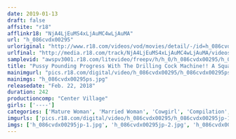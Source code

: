 ```yaml
---
date: 2019-01-13
draft: false
affsite: "r18"
afflinkr18: "NjA4LjEuMS4xLjAuMC4wLjAuMA"
url: "h_086cvdx00295"
urloriginal: "http://www.r18.com/videos/vod/movies/detail/-/id=h_086cvdx00295"
urlfinal: "http://media.r18.com/track/NjA4LjEuMS4xLjAuMC4wLjAuMA/videos/vod/movies/detail/-/id=h_086cvdx00295"
samplevid: "awspv3001.r18.com/litevideo/freepv/h/h_0/h_086cvdx00295/h_086cvdx00295_dmb_w.mp4"
title: "Pussy Pounding Progress With The Drilling Cock Machine!! A Squatting Mature Woman Cowgirl She'll Use Her Meaty Pussy To Hug Your Cock From Tip To Shaft In Creampie Ejaculation 30 Ladies/4 Hours"
mainimgurl: "pics.r18.com/digital/video/h_086cvdx00295/h_086cvdx00295ps.jpg"
mainimgs: "h_086cvdx00295ps.jpg"
releasedate: "Feb. 22, 2018"
duration: 242
productioncomp: "Center Village"
girls: ['----']
categories: ['Mature Woman', 'Married Woman', 'Cowgirl', 'Compilation', 'Over 4 Hours', 'Hi-Def']
imgurls: ['pics.r18.com/digital/video/h_086cvdx00295/h_086cvdx00295jp-1.jpg', 'pics.r18.com/digital/video/h_086cvdx00295/h_086cvdx00295jp-2.jpg', 'pics.r18.com/digital/video/h_086cvdx00295/h_086cvdx00295jp-3.jpg', 'pics.r18.com/digital/video/h_086cvdx00295/h_086cvdx00295jp-4.jpg', 'pics.r18.com/digital/video/h_086cvdx00295/h_086cvdx00295jp-5.jpg', 'pics.r18.com/digital/video/h_086cvdx00295/h_086cvdx00295jp-6.jpg', 'pics.r18.com/digital/video/h_086cvdx00295/h_086cvdx00295jp-7.jpg', 'pics.r18.com/digital/video/h_086cvdx00295/h_086cvdx00295jp-8.jpg', 'pics.r18.com/digital/video/h_086cvdx00295/h_086cvdx00295jp-9.jpg', 'pics.r18.com/digital/video/h_086cvdx00295/h_086cvdx00295jp-10.jpg', 'pics.r18.com/digital/video/h_086cvdx00295/h_086cvdx00295jp-11.jpg', 'pics.r18.com/digital/video/h_086cvdx00295/h_086cvdx00295jp-12.jpg', 'pics.r18.com/digital/video/h_086cvdx00295/h_086cvdx00295jp-13.jpg', 'pics.r18.com/digital/video/h_086cvdx00295/h_086cvdx00295jp-14.jpg', 'pics.r18.com/digital/video/h_086cvdx00295/h_086cvdx00295jp-15.jpg', 'pics.r18.com/digital/video/h_086cvdx00295/h_086cvdx00295jp-16.jpg', 'pics.r18.com/digital/video/h_086cvdx00295/h_086cvdx00295jp-17.jpg', 'pics.r18.com/digital/video/h_086cvdx00295/h_086cvdx00295jp-18.jpg', 'pics.r18.com/digital/video/h_086cvdx00295/h_086cvdx00295jp-19.jpg', 'pics.r18.com/digital/video/h_086cvdx00295/h_086cvdx00295jp-20.jpg']
imgs: ['h_086cvdx00295jp-1.jpg', 'h_086cvdx00295jp-2.jpg', 'h_086cvdx00295jp-3.jpg', 'h_086cvdx00295jp-4.jpg', 'h_086cvdx00295jp-5.jpg', 'h_086cvdx00295jp-6.jpg', 'h_086cvdx00295jp-7.jpg', 'h_086cvdx00295jp-8.jpg', 'h_086cvdx00295jp-9.jpg', 'h_086cvdx00295jp-10.jpg', 'h_086cvdx00295jp-11.jpg', 'h_086cvdx00295jp-12.jpg', 'h_086cvdx00295jp-13.jpg', 'h_086cvdx00295jp-14.jpg', 'h_086cvdx00295jp-15.jpg', 'h_086cvdx00295jp-16.jpg', 'h_086cvdx00295jp-17.jpg', 'h_086cvdx00295jp-18.jpg', 'h_086cvdx00295jp-19.jpg', 'h_086cvdx00295jp-20.jpg']
---
```

